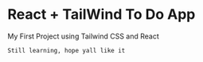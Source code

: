 # React + TailWind To Do App

My First Project using Tailwind CSS and React

```Still learning, hope yall like it```
